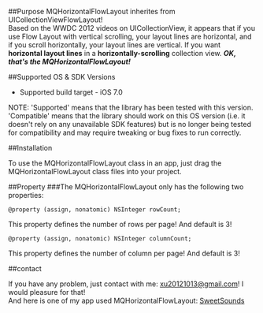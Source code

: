 ##Purpose
MQHorizontalFlowLayout inherites from UICollectionViewFlowLayout!    
Based on the WWDC 2012 videos on UICollectionView, it appears that if you use Flow Layout with vertical scrolling, your layout lines are horizontal, and if you scroll horizontally, your layout lines are vertical. If you want **horizontal layout lines** in a **horizontally-scrolling** collection view. ***OK, that's the MQHorizontalFlowLayout!***

##Supported OS & SDK Versions

* Supported build target - iOS 7.0    

NOTE: 'Supported' means that the library has been tested with this version. 'Compatible' means that the library should work on this OS version (i.e. it doesn't rely on any unavailable SDK features) but is no longer being tested for compatibility and may require tweaking or bug fixes to run correctly.

##Installation

To use the MQHorizontalFlowLayout class in an app, just drag the MQHorizontalFlowLayout class files into your project.

##Property
###The MQHorizontalFlowLayout only has the following two properties:
 
    @property (assign, nonatomic) NSInteger rowCount;
 This property defines the number of rows per page! And default is 3!

    @property (assign, nonatomic) NSInteger columnCount;
 This property defines the number of column per page! And default is 3!


##contact

If you have any problem, just contact with me: xu20121013@gmail.com! I would pleasure for that!     
And here is one of my app used MQHorizontalFlowLayout: [SweetSounds](https://itunes.apple.com/app/id952649748)